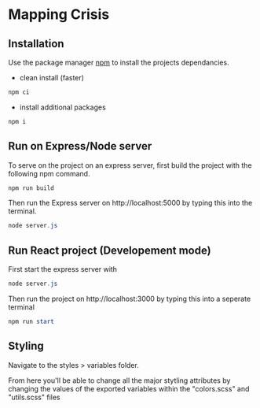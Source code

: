 # Mapping Crisis

## Installation

Use the package manager [npm](https://www.npmjs.com/) to install the projects dependancies.

- clean install (faster)

```powershell
npm ci
```
- install additional packages

```powershell
npm i
```
## Run on Express/Node server

To serve on the project on an express server, first build the project with the following 
npm command.

```powershell
npm run build
```

Then run the Express server on http://localhost:5000 by 
typing this into the terminal.

```powershell
node server.js
```
## Run React project (Developement mode)

First start the express server with 
```powershell
node server.js
```

Then run the project on http://localhost:3000 by 
typing this into a seperate terminal

```powershell
npm run start
```

## Styling 

Navigate to the styles > variables folder.

From here you'll be able to change all the major stytling attributes by changing the values of
the exported variables within the "colors.scss" and "utils.scss" files